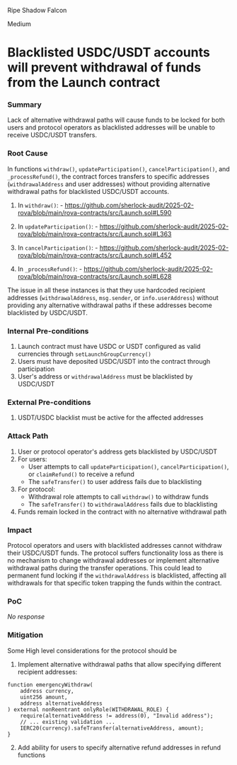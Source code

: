 Ripe Shadow Falcon

Medium

# Blacklisted USDC/USDT accounts will prevent withdrawal of funds from the Launch contract

### Summary

Lack of alternative withdrawal paths will cause funds to be locked for both users and protocol operators as blacklisted addresses will be unable to receive USDC/USDT transfers.

### Root Cause

In functions `withdraw()`, `updateParticipation()`, `cancelParticipation()`, and `_processRefund()`, the contract forces transfers to specific addresses (`withdrawalAddress` and user addresses) without providing alternative withdrawal paths for blacklisted USDC/USDT accounts.

1. In `withdraw()`: - https://github.com/sherlock-audit/2025-02-rova/blob/main/rova-contracts/src/Launch.sol#L590

2. In `updateParticipation()`: - https://github.com/sherlock-audit/2025-02-rova/blob/main/rova-contracts/src/Launch.sol#L363

3. In `cancelParticipation()`: - https://github.com/sherlock-audit/2025-02-rova/blob/main/rova-contracts/src/Launch.sol#L452

4. In `_processRefund()`: - https://github.com/sherlock-audit/2025-02-rova/blob/main/rova-contracts/src/Launch.sol#L628

The issue in all these instances is that they use hardcoded recipient addresses (`withdrawalAddress`, `msg.sender`, or `info.userAddress`) without providing any alternative withdrawal paths if these addresses become blacklisted by USDC/USDT.


### Internal Pre-conditions

1. Launch contract must have USDC or USDT configured as valid currencies through `setLaunchGroupCurrency()`
2. Users must have deposited USDC/USDT into the contract through participation
3. User's address or `withdrawalAddress` must be blacklisted by USDC/USDT


### External Pre-conditions

1. USDT/USDC blacklist must be active for the affected addresses

### Attack Path

1. User or protocol operator's address gets blacklisted by USDC/USDT
2. For users:
   - User attempts to call `updateParticipation()`, `cancelParticipation()`, or `claimRefund()` to receive a refund
   - The `safeTransfer()` to user address fails due to blacklisting
3. For protocol:
   - Withdrawal role attempts to call `withdraw()` to withdraw funds
   - The `safeTransfer()` to `withdrawalAddress` fails due to blacklisting
4. Funds remain locked in the contract with no alternative withdrawal path

### Impact

Protocol operators and users with blacklisted addresses cannot withdraw their USDC/USDT funds. The protocol suffers functionality loss as there is no mechanism to change withdrawal addresses or implement alternative withdrawal paths during the transfer operations. This could lead to permanent fund locking if the `withdrawalAddress` is blacklisted, affecting all withdrawals for that specific token trapping the funds within the contract.

### PoC

_No response_

### Mitigation

Some High level considerations for the protocol should be 

1. Implement alternative withdrawal paths that allow specifying different recipient addresses:
```solidity
function emergencyWithdraw(
    address currency,
    uint256 amount,
    address alternativeAddress
) external nonReentrant onlyRole(WITHDRAWAL_ROLE) {
    require(alternativeAddress != address(0), "Invalid address");
    // ... existing validation ...
    IERC20(currency).safeTransfer(alternativeAddress, amount);
}
```
2. Add ability for users to specify alternative refund addresses in refund functions

